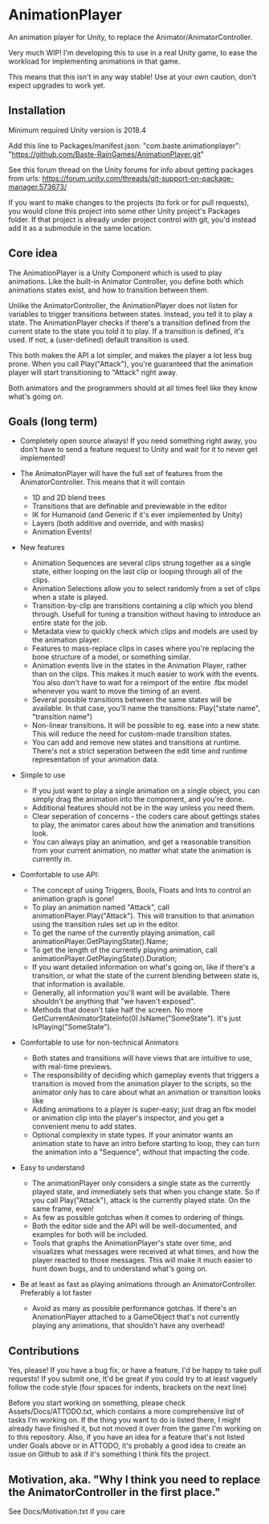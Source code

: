 # AnimationPlayer
An animation player for Unity, to replace the Animator/AnimatorController.

Very much WIP! I'm developing this to use in a real Unity game, to ease the workload for implementing animations in that game. 

This means that this isn't in any way stable! Use at your own caution, don't expect upgrades to work yet.

## Installation

Minimum required Unity version is 2018.4

Add this line to Packages/manifest.json:
"com.baste.animationplayer": "https://github.com/Baste-RainGames/AnimationPlayer.git"

See this forum thread on the Unity forums for info about getting packages from urls: https://forum.unity.com/threads/git-support-on-package-manager.573673/

If you want to make changes to the projects (to fork or for pull requests), you would clone this project into some other Unity project's Packages folder. If that project is already under project control with git, you'd instead add it as a submodule in the same location.

## Core idea

The AnimationPlayer is a Unity Component which is used to play animations. Like the built-in Animator Controller, you define both which animations states exist, and how to transition between them. 

Unlike the AnimatorController, the AnimationPlayer does not listen for variables to trigger transitions between states. Instead, you tell it to play a state. The AnimationPlayer checks if there's a transition defined from the current state to the state you told it to play. If a transition is defined, it's used. If not, a (user-defined) default transition is used.

This both makes the API a lot simpler, and makes the player a lot less bug prone. When you call Play("Attack"), you're guaranteed that the animation player will start transitioning to "Attack" right away. 

Both animators and the programmers should at all times feel like they know what's going on. 

## Goals (long term)
- Completely open source always! If you need something right away, you don't have to send a feature request to Unity and wait for it to never get implemented!

- The AnimatonPlayer will have the full set of features from the AnimatorController. This means that it will contain
  - 1D and 2D blend trees
  - Transitions that are definable and previewable in the editor
  - IK for Humanoid (and Generic if it's ever implemented by Unity)
  - Layers (both additive and override, and with masks)
  - Animation Events!

- New features
  - Animation Sequences are several clips strung together as a single state, either looping on the last clip or looping through all of the clips.
  - Animation Selections allow you to select randomly from a set of clips when a state is played. 
  - Transition-by-clip are transitions containing a clip which you blend through. Usefull for tuning a transition without having to introduce an entire state for the job.
  - Metadata view to quickly check which clips and models are used by the animation player.
  - Features to mass-replace clips in cases where you're replacing the bone structure of a model, or something similar.
  - Animation events live in the states in the Animation Player, rather than on the clips. This makes it much easier to work with the events. You also don't have to wait for a reimport of the entire .fbx model whenever you want to move the timing of an event.
  - Several possible transitions between the same states will be available. In that case, you'll name the transitions: Play("state name", "transition name")
  - Non-linear transitions. It will be possible to eg. ease into a new state. This will reduce the need for custom-made transition states.
  - You can add and remove new states and transitions at runtime. There's not a strict seperation between the edit time and runtime representation of your animation data.

- Simple to use
  - If you just want to play a single animation on a single object, you can simply drag the animation into the component, and you're done. 
  - Additional features should not be in the way unless you need them. 
  - Clear seperation of concerns - the coders care about gettings states to play, the animator cares about how the animation and transitions look.
  - You can always play an animation, and get a reasonable transition from your current animation, no matter what state the animation is currently in.

- Comfortable to use API:
  - The concept of using Triggers, Bools, Floats and Ints to control an animation graph is gone!
  - To play an animation named "Attack", call animationPlayer.Play("Attack"). This will transition to that animation using the transition rules set up in the editor.
  - To get the name of the currently playing animation, call animationPlayer.GetPlayingState().Name;
  - To get the length of the currently playing animation, call animationPlayer.GetPlayingState().Duration;
  - If you want detailed information on what's going on, like if there's a transition, or what the state of the current blending between state is, that information is available.
  - Generally, all information you'll want will be available. There shouldn't be anything that "we haven't exposed".
  - Methods that doesn't take half the screen. No more GetCurrentAnimatorStateInfo(0).IsName("SomeState"). It's just IsPlaying("SomeState").

- Comfortable to use for non-technical Animators
  - Both states and transitions will have views that are intuitive to use, with real-time previews. 
  - The responsibility of deciding which gameplay events that triggers a transition is moved from the animation player to the scripts, so the animator only has to care about what an animation or transition looks like
  - Adding animations to a player is super-easy; just drag an fbx model or animation clip into the player's inspector, and you get a convenient menu to add states.
  - Optional complexity in state types. If your animator wants an animation state to have an intro before starting to loop, they can turn the animation into a "Sequence", without that impacting the code.

- Easy to understand
  - The animationPlayer only considers a single state as the currently played state, and immediately sets that when you change state. So if you call Play("Attack"), attack is the currently played state. On the same frame, even!
  - As few as possible gotchas when it comes to ordering of things.
  - Both the editor side and the API will be well-documented, and examples for both will be included.
  - Tools that graphs the AnimationPlayer's state over time, and visualizes what messages were received at what times, and how the player reacted to those messages. This will make it much easier to hunt down bugs, and to understand what's going on.

- Be at least as fast as playing animations through an AnimatorController. Preferably a lot faster
  - Avoid as many as possible performance gotchas. If there's an AnimationPlayer attached to a GameObject that's not currently playing any animations, that shouldn't have any overhead! 

## Contributions
Yes, please!
If you have a bug fix, or have a feature, I'd be happy to take pull requests! If you submit one, It'd be great if you could try to at least vaguely follow the code style (four spaces for indents, brackets on the next line)  

Before you start working on something, please check Assets/Docs/ATTODO.txt, which contains a more comprehensive list of tasks I'm working on. If the thing you want to do is listed there, I might already have finished it, but not moved it over from the game I'm working on to this repository.
Also, if you have an idea for a feature that's not listed under Goals above or in ATTODO, it's probably a good idea to create an issue on Github to ask if it's something I think fits the project.

## Motivation, aka. "Why I think you need to replace the AnimatorController in the first place."
See Docs/Motivation.txt if you care

